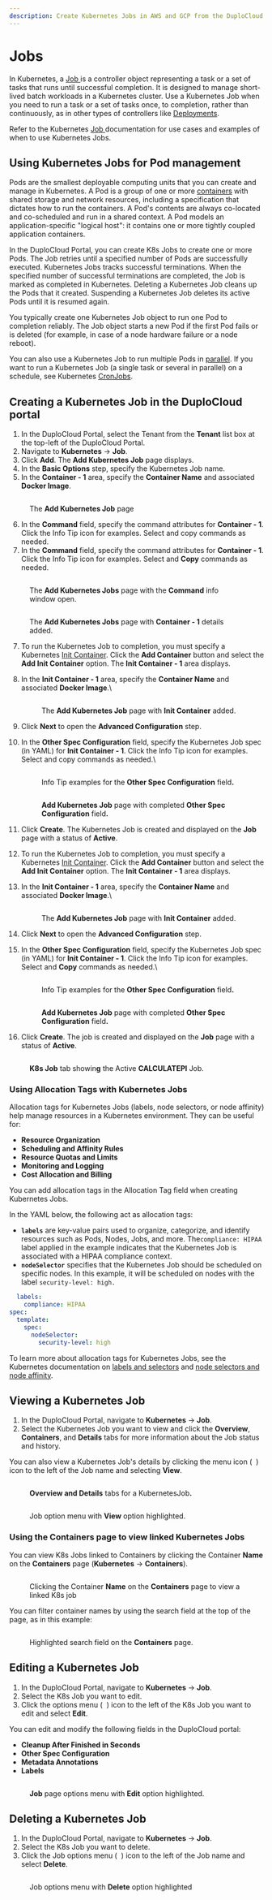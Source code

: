```yaml
---
description: Create Kubernetes Jobs in AWS and GCP from the DuploCloud Portal
---
```


# Jobs

In Kubernetes, a [Job ](https://kubernetes.io/docs/concepts/workloads/controllers/job/)is a controller object representing a task or a set of tasks that runs until successful completion. It is designed to manage short-lived batch workloads in a Kubernetes cluster. Use a Kubernetes Job when you need to run a task or a set of tasks once, to completion, rather than continuously, as in other types of controllers like [Deployments](https://kubernetes.io/docs/concepts/workloads/controllers/deployment/).

Refer to the Kubernetes [Job ](https://kubernetes.io/docs/concepts/workloads/controllers/job/)documentation for use cases and examples of when to use Kubernetes Jobs.

## Using Kubernetes Jobs for Pod management

Pods are the smallest deployable computing units that you can create and manage in Kubernetes. A Pod is a group of one or more [containers](https://kubernetes.io/docs/concepts/containers/) with shared storage and network resources, including a specification that dictates how to run the containers. A Pod's contents are always co-located and co-scheduled and run in a shared context. A Pod models an application-specific "logical host": it contains one or more tightly coupled application containers.&#x20;

In the DuploCloud Portal, you can create K8s Jobs to create one or more Pods. The Job retries until a specified number of Pods are successfully executed. Kubernetes Jobs tracks successful terminations. When the specified number of successful terminations are completed, the Job is marked as completed in Kubernetes. Deleting a Kubernetes Job cleans up the Pods that it created. Suspending a Kubernetes Job deletes its active Pods until it is resumed again.

You typically create one Kubernetes Job object to run one Pod to completion reliably. The Job object starts a new Pod if the first Pod fails or is deleted (for example, in case of a node hardware failure or a node reboot).

You can also use a Kubernetes Job to run multiple Pods in [parallel](https://kubernetes.io/docs/tasks/job/parallel-processing-expansion/). If you want to run a Kubernetes Job (a single task or several in parallel) on a schedule, see Kubernetes [CronJobs](../kubernetes/cronjobs.md).

## Creating a Kubernetes Job in the DuploCloud portal

1. In the DuploCloud Portal, select the Tenant from the **Tenant** list box at the top-left of the DuploCloud Portal.&#x20;
2. Navigate to **Kubernetes** -> **Job**.
3. Click **Add**. The **Add Kubernetes Job** page displays.
4. In the **Basic Options** step, specify the Kubernetes Job name.
5. In the **Container - 1** area, specify the **Container Name** and associated **Docker Image**.

<figure><img src="../.gitbook/assets/help me.png" alt=""><figcaption><p>The <strong>Add Kubernetes Job</strong> page</p></figcaption></figure>

6. In the **Command** field, specify the command attributes for **Container - 1**. Click the Info Tip icon for examples. Select and copy commands as needed.
7. In the **Command** field, specify the command attributes for **Container - 1**. Click the Info Tip icon for examples. Select and **Copy** commands as needed.

<figure><img src="../.gitbook/assets/screenshot-nimbusweb.me-2024.02.13-21_36_00.png" alt=""><figcaption><p>The <strong>Add Kubernetes Jobs</strong> page with the <strong>Command</strong> info window open.<br></p></figcaption></figure>

<figure><img src="../.gitbook/assets/pi1 final if theres a god (1).png" alt=""><figcaption><p>The <strong>Add Kubernetes Jobs</strong> page with <strong>Container - 1</strong> details added.<br></p></figcaption></figure>

7. To run the Kubernetes Job to completion, you must specify a Kubernetes [Init Container](https://kubernetes.io/docs/concepts/workloads/pods/init-containers/).  Click the **Add Container** <img src="../.gitbook/assets/chevron_Down_arrow.png" alt="" data-size="line">button and select the **Add Init Container** option. The **Init Container - 1** area displays.
8.  In the **Init Container - 1** area, specify the **Container Name** and associated **Docker Image**.\


    <figure><img src="../.gitbook/assets/newpi2.png" alt=""><figcaption><p>The <strong>Add Kubernetes Job</strong> page with <strong>Init Container</strong> added.</p></figcaption></figure>
9. Click **Next** to open the **Advanced Configuration** step.
10. In the **Other Spec Configuration** field, specify the Kubernetes Job spec (in YAML) for **Init Container - 1**. Click the Info Tip icon for examples. Select and copy commands as needed.\


    <figure><img src="../.gitbook/assets/screenshot-nimbusweb.me-2024.02.14-12_41_36.png" alt=""><figcaption><p>Info Tip examples for the <strong>Other Spec Configuration</strong> field<strong>.</strong><br></p></figcaption></figure>

    <figure><img src="../.gitbook/assets/screenshot-nimbusweb.me-2024.02.14-12_55_12.png" alt=""><figcaption><p><strong>Add Kubernetes Job</strong> page with completed <strong>Other Spec Configuration</strong> field<strong>.</strong> </p></figcaption></figure>
11. Click **Create**. The Kubernetes Job is created and displayed on the **Job** page with a status of **Active**.&#x20;
12. To run the Kubernetes Job to completion, you must specify a Kubernetes [Init Container](https://kubernetes.io/docs/concepts/workloads/pods/init-containers/).  Click the **Add Container** <img src="../.gitbook/assets/chevron_Down_arrow.png" alt="" data-size="line">button and select the **Add Init Container** option. The **Init Container - 1** area displays.
13. In the **Init Container - 1** area, specify the **Container Name** and associated **Docker Image**.\


    <figure><img src="../.gitbook/assets/newpi2.png" alt=""><figcaption><p>The <strong>Add Kubernetes Job</strong> page with <strong>Init Container</strong> added.</p></figcaption></figure>
14. Click **Next** to open the **Advanced Configuration** step.
15. In the **Other Spec Configuration** field, specify the Kubernetes Job spec (in YAML) for **Init Container - 1**. Click the Info Tip icon for examples. Select and **Copy** commands as needed.\


    <figure><img src="../.gitbook/assets/screenshot-nimbusweb.me-2024.02.14-12_41_36.png" alt=""><figcaption><p>Info Tip examples for the <strong>Other Spec Configuration</strong> field<strong>.</strong><br></p></figcaption></figure>

    <figure><img src="../.gitbook/assets/screenshot-nimbusweb.me-2024.02.14-12_55_12.png" alt=""><figcaption><p><strong>Add Kubernetes Job</strong> page with completed <strong>Other Spec Configuration</strong> field<strong>.</strong> </p></figcaption></figure>
16. Click **Create**. The job is created and displayed on the **Job** page with a status of **Active**.&#x20;

<figure><img src="../.gitbook/assets/complete pi.png" alt=""><figcaption><p><strong>K8s Job</strong> tab showin<strong>g</strong> the Active <strong>CALCULATEPI</strong> Job.</p></figcaption></figure>

### Using Allocation Tags with Kubernetes Jobs

Allocation tags for Kubernetes Jobs (labels, node selectors, or node affinity) help manage resources in a Kubernetes environment. They can be useful for:&#x20;

* **Resource Organization**
* **Scheduling and Affinity Rules**
* **Resource Quotas and Limits**
* **Monitoring and Logging**
* **Cost Allocation and Billing**

You can add allocation tags in the Allocation Tag field when creating Kubernetes Jobs.&#x20;

In the YAML below, the following act as allocation tags:

* **`labels`** are key-value pairs used to organize, categorize, and identify resources such as Pods, Nodes, Jobs, and more. The`compliance: HIPAA` label applied in the example indicates that the Kubernetes Job is associated with a HIPAA compliance context.
* **`nodeSelector`** specifies that the Kubernetes Job should be scheduled on specific nodes. In this example, it will be scheduled on nodes with the label `security-level: high.`

```yaml
  labels:
    compliance: HIPAA
spec:
  template:
    spec:
      nodeSelector:
        security-level: high
```

To learn more about allocation tags for Kubernetes Jobs, see the Kubernetes documentation on [labels and selectors](https://kubernetes.io/docs/concepts/overview/working-with-objects/labels/) and [node selectors and node affinity](https://kubernetes.io/docs/concepts/scheduling-eviction/assign-pod-node/#nodeselector).

## Viewing a Kubernetes Job&#x20;

1. In the DuploCloud Portal, navigate to **Kubernetes** -> **Job**.
2. Select the Kubernetes Job you want to view and click the **Overview**, **Containers**, and **Details** tabs for more information about the Job status and history.&#x20;

You can also view a Kubernetes Job's details by clicking the menu icon ( <img src="../.gitbook/assets/Kabab_three_Vertical_dots (5).png" alt="" data-size="line"> ) icon to the left of the Job name and selecting **View**.

<figure><img src="../.gitbook/assets/screenshot-nimbusweb.me-2024.02.14-13_04_25.png" alt=""><figcaption><p><strong>Overview and Details</strong> tabs for a KubernetesJob<strong>.</strong></p></figcaption></figure>

<figure><img src="../.gitbook/assets/view.png" alt=""><figcaption><p>Job option menu with <strong>View</strong> option highlighted.</p></figcaption></figure>

### Using the Containers page to view linked Kubernetes Jobs

You can view K8s Jobs linked to Containers by clicking the Container **Name** on the **Containers** page (**Kubernetes** -> **Containers**).&#x20;

<figure><img src="../.gitbook/assets/screenshot-nimbusweb.me-2024.02.14-13_26_18.png" alt=""><figcaption><p>Clicking the Container <strong>Name</strong> on the <strong>Containers</strong> page to view a linked K8s job</p></figcaption></figure>

You can filter container names by using the search field at the top of the page, as in this example:

<figure><img src="../.gitbook/assets/screenshot-nimbusweb.me-2024.02.14-13_29_20.png" alt=""><figcaption><p>Highlighted search field on the <strong>Containers</strong> page.</p></figcaption></figure>

## Editing a Kubernetes Job

1. In the DuploCloud Portal, navigate to **Kubernetes** -> **Job**.
2. Select the K8s Job you want to edit.&#x20;
3. Click the options menu ( <img src="../.gitbook/assets/Kabab_three_Vertical_dots (5).png" alt="" data-size="line"> ) icon to the left of the K8s Job you want to edit and select **Edit**.

You can edit and modify the following fields in the DuploCloud portal:

* **Cleanup After Finished in Seconds**
* **Other Spec Configuration**
* **Metadata Annotations**
* **Labels**

<figure><img src="../.gitbook/assets/edit.png" alt=""><figcaption><p><strong>Job</strong> page options menu with <strong>Edit</strong> option highlighted.</p></figcaption></figure>

## Deleting a Kubernetes Job

1. In the DuploCloud Portal, navigate to **Kubernetes** -> **Job**.
2. Select the K8s Job you want to delete.&#x20;
3. Click the Job options menu ( <img src="../.gitbook/assets/Kabab_three_Vertical_dots (5).png" alt="" data-size="line"> ) icon to the left of the Job name and select **Delete**.

<figure><img src="../.gitbook/assets/delete.png" alt=""><figcaption><p>Job options menu with <strong>Delete</strong> option highlighted</p></figcaption></figure>
